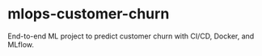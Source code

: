 # mlops-customer-churn
End-to-end ML project to predict customer churn with CI/CD, Docker, and MLflow.

